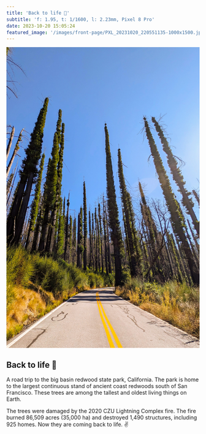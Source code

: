 ```yaml
---
title: 'Back to life 🌳'
subtitle: 'f: 1.95, t: 1/1600, l: 2.23mm, Pixel 8 Pro'
date: 2023-10-20 15:05:24
featured_image: '/images/front-page/PXL_20231020_220551135-1000x1500.jpg'
---
```



![](/images/front-page/PXL_20231020_220551135-back-to-life.jpg)

## Back to life 🌳
A road trip to the big basin redwood state park, California. The park is home to the largest continuous stand of ancient coast redwoods south of San Francisco. 
These trees are among the tallest and oldest living things on Earth.

The trees were damaged by the 2020 CZU Lightning Complex fire. The fire burned 86,509 acres (35,000 ha) and destroyed 1,490 structures, including 925 homes.
Now they are coming back to life. ✌️